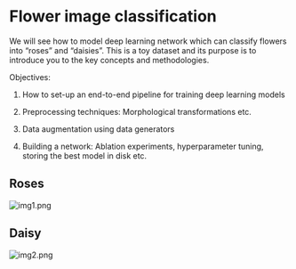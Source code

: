# Flower image classification

We will see how to model deep learning network which can classify flowers into “roses” and “daisies”. This is a toy dataset and its purpose is to introduce you to the key concepts and methodologies. 

Objectives:
1. How to set-up an end-to-end pipeline for training deep learning models

2. Preprocessing techniques: Morphological transformations etc.

3. Data augmentation using data generators

4. Building a network: Ablation experiments, hyperparameter tuning, storing the best model in disk etc.

## Roses

![img1.png](img1.png)

## Daisy
![img2.png](img2.png)   


